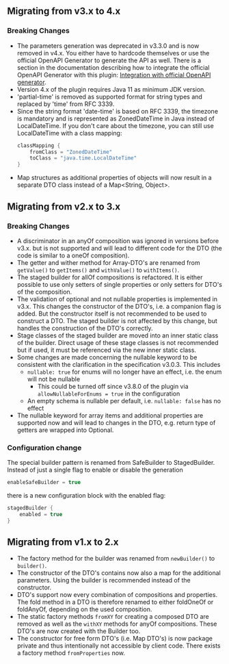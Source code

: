 ## Migrating from v3.x to 4.x

### Breaking Changes

* The parameters generation was deprecated in v3.3.0 and is now removed in v4.x. You either have to hardcode themselves
  or use the official OpenAPI Generator to generate the API as well. There is a section in the documentation describing
  how to integrate the official OpenAPI Generator with this
  plugin: [Integration with official OpenAPI generator](095_official_openapi_generator_integration.md).
* Version 4.x of the plugin requires Java 11 as minimum JDK version.
* 'partial-time' is removed as supported format for string types and replaced by 'time' from RFC 3339.
* Since the string format 'date-time' is based on RFC 3339, the timezone is mandatory and is represented as
  ZonedDateTime in Java instead of LocalDateTime. If you don't care about the timezone, you can still use LocalDateTime
  with a class mapping:
    ```groovy
    classMapping {
        fromClass = "ZonedDateTime"
        toClass = "java.time.LocalDateTime"
    }
    ```
* Map structures as additional properties of objects will now result in a separate DTO class instead of a Map<String,
  Object>.

## Migrating from v2.x to 3.x

### Breaking Changes

* A discriminator in an anyOf composition was ignored in versions before v3.x. but is not supported and will lead to
  different code for the DTO (the code is similar to a oneOf composition).
* The getter and wither method for Array-DTO's are renamed from `getValue()` to `getItems()` and `withValue()` to
  `withItems()`.
* The staged builder for allOf compositions is refactored. It is either possible to use only setters of single
  properties or only setters for DTO's of the composition.
* The validation of optional and not nullable properties is implemented in v3.x. This changes the constructor of the
  DTO's, i.e. a companion flag is added. But the constructor itself is not recommended to be used to construct a DTO.
  The staged builder is not affected by this change, but handles the construction of the DTO's correctly.
* Stage classes of the staged builder are moved into an inner static class of the builder. Direct usage of these stage
  classes is not recommended but if used, it must be referenced via the new inner static class.
* Some changes are made concerning the nullable keyword to be consistent with the clarification in the specification
  v3.0.3. This includes
    * `nullable: true` for enums will no longer have an effect, i.e. the enum will not be nullable
        * This could be turned off since v3.8.0 of the plugin via `allowNullableForEnums = true` in the configuration
    * An empty schema is nullable per default, i.e. `nullable: false` has no effect
* The nullable keyword for array items and additional properties are supported now and will lead to changes in the DTO,
  e.g. return type of getters are wrapped into Optional.

### Configuration change

The special builder pattern is renamed from SafeBuilder to StagedBuilder. Instead of just a single flag to enable or
disable the generation

```groovy
enableSafeBuilder = true
```

there is a new configuration block with the enabled flag:

```groovy
stagedBuilder {
    enabled = true
}
```

## Migrating from v1.x to 2.x

* The factory method for the builder was renamed from `newBuilder()` to `builder()`.
* The constructor of the DTO's contains now also a map for the additional parameters. Using the builder is recommended
  instead of the constructor.
* DTO's support now every combination of compositions and properties. The fold method in a DTO is therefore renamed to
  either foldOneOf or foldAnyOf, depending on the used composition.
* The static factory methods `fromXY` for creating a composed DTO are removed as well as the `withXY` methods for anyOf
  compositions. These DTO's are now created with the Builder too.
* The constructor for free form DTO's (i.e. Map DTO's) is now package private and thus intentionally not accessible by
  client code. There exists a factory method `fromProperties` now.
